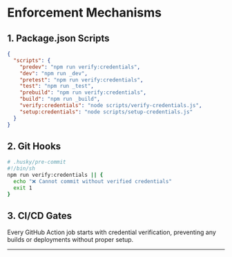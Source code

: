 # Enforcement Mechanisms

## 1. Package.json Scripts
```json
{
  "scripts": {
    "predev": "npm run verify:credentials",
    "dev": "npm run _dev",
    "pretest": "npm run verify:credentials",
    "test": "npm run _test",
    "prebuild": "npm run verify:credentials",
    "build": "npm run _build",
    "verify:credentials": "node scripts/verify-credentials.js",
    "setup:credentials": "node scripts/setup-credentials.js"
  }
}
```

## 2. Git Hooks
```bash
# .husky/pre-commit
#!/bin/sh
npm run verify:credentials || {
  echo "❌ Cannot commit without verified credentials"
  exit 1
}
```

## 3. CI/CD Gates
Every GitHub Action job starts with credential verification, preventing any builds or deployments without proper setup.

---
